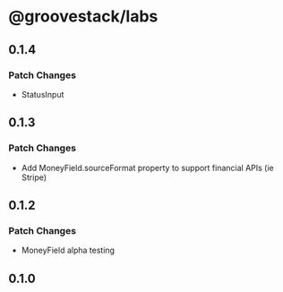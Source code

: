 # @groovestack/labs

## 0.1.4

### Patch Changes

- StatusInput

## 0.1.3

### Patch Changes

- Add MoneyField.sourceFormat property to support financial APIs (ie Stripe)

## 0.1.2

### Patch Changes

- MoneyField alpha testing

## 0.1.0
